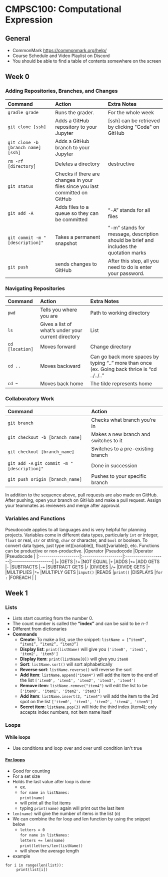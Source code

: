 # CMPSC100: Computational Expression

## General
* CommonMark https://commonmark.org/help/
* Course Schedule and Video Playlist on Discord
* You should be able to find a table of contents somewhere on the screen

## Week 0

### Adding Repositories, Branches, and Changes
|Command              |Action               |Extra Notes          |
|:--------------------|:--------------------|:--------------------|
|`gradle grade`       |Runs the grader.     |For the whole week |
|`git clone [ssh]`    |Adds a GitHub repository to your Jupyter        |[ssh] can be retrieved by clicking "Code" on GitHub   
|`git clone -b [branch name] [ssh]`  |Adds a GitHub branch to your Jupyter  
|`rm -rf [directory]`   |Deletes a directory     |destructive                     |
|`git status`           |Checks if there are changes in your files since you last committed on GitHub 
|`git add -A`               |Adds files to a queue so they can be committed      |“-A” stands for all files
|`git commit -m "[description]"`            |Takes a permanent snapshot|“-m” stands for message, description should be brief and includes the quotation marks
|`git push`               |sends changes to GitHub                  |After this step, all you need to do is enter your password.|

### Navigating Repositories
|Command              |Action               |Extra Notes          |
|:--------------------|:--------------------|:--------------------|
|`pwd`               |Tells you where you are  |Path to working directory |
|`ls`                |Gives a list of what’s under your current directory |List |
|`cd [location]`           |Moves forward                  |Change directory               |
|`cd ..`             |Moves backward    |Can go back more spaces by typing “..” more than once (ex. Going back thrice is “cd ../../..”
|`cd ~`           |Moves back home    |The tilde represents home |

### Collaboratory Work
|Command              |Action 
|:--------------------|:--------------------|
|`git branch`    |Checks what branch you’re in|    
|`git checkout -b [branch_name]`  |Makes a new branch and switches to it    |   
|`git checkout [branch_name]`  |Switches to a pre-existing branch          |  
|`git add -A` `git commit -m "[description]"`    |Done in succession
|`git push origin [branch_name]`           |Pushes to your specific branch 

In addition to the sequence above, pull requests are also made on GitHub. After pushing, open your branch on GitHub and make a pull request. Assign your teammates as reviewers and merge after approval.

### Variables and Functions
Pseudocode applies to all languages and is very helpful for planning projects. Variables come in different data types, particularly `int` or integer, `float` or real, `str` or string, `char` or character, and `bool` or boolean. To convert data types, just type int([variable]), float([variable]), etc. Functions can be productive or non-productive.
|Operator             |Pseudocode           |Operator             |Pseudocode           |
|:--------------------|:--------------------|:--------------------|:--------------------|
|`=`                  |GETS                 |`!=`                 |NOT EQUAL
|`+`                  |ADDS                 |`+=`                 |ADD GETS
|`-`                  |SUBTRACTS            |`-=`                 |SUBTRACT GETS
|`/`                  |DIVIDES              |`/=`                 |DIVIDE GETS
|`*`                  |MULTIPLIES           |`*=`                 |MULTIPLY GETS
|`input()`            |READS                |`print()`            |DISPLAYS
|`for :`              |FOREACH              |            |

## Week 1

### Lists
* Lists start counting from the number 0.
* The count number is called the **“index”** and can be said to be *n-1*
* Different from dictionaries
* **Commands**
  * **Create**: To make a list, use the snippet: `listName = [“item0”, “item1”, “item2”, “item3”]`
  * **Display list**: `print(listName)` will give you `['item0', 'item1', 'item2', 'item3']`
  * **Display item**: `print(listName[0])` will give you `item0`
  * **Sort**: `listName.sort()` will sort alphabetically
  * **Reverse sort**: `listName.reverse()` will reverse the sort
  * **Add item**: `listName.append("item4")` will add the item to the end of the list `['item0', 'item1', 'item2', 'item3', 'item4']`
  * **Remove item**: `listName.remove("item4")` will edit the list to be `['item0', 'item1', 'item2', 'item3']`
  * **Add item**: `listName.insert(3, "item4")` will add the item to the 3rd spot on the list `['item0', 'item1', 'item2', 'item4', 'item3']`
  * **Secret item**: `listName.pop(3)` will hide the third index (item4); only accepts index numbers, not item name itself

### Loops
#### While loops
* Use conditions and loop over and over until condition isn't true

#### [For loops](https://youtu.be/kJSv7-KBJ9w)
* Good for counting
* For a set size
* Holds the last value after loop is done
  * ex.
  * `for name in listNames:` <br> `print(name)`
  * will print all the list items
  * typing `print(name)` again will print out the last item
* `len(name)` will give the number of items in the list (*n*)
* We can combine the for loop and len function by using the snippet below
  * `letters = 0` <br> `for name in listNames:` <br> `letters += len(name)` <br> `print(letters/len(listName))` <br>
  * will show the average length
* example
```
for i in range(len(list)):
     print(list[i])
```
